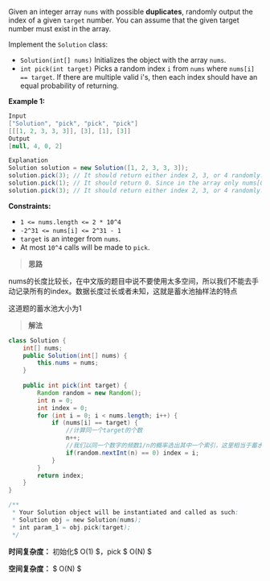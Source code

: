 Given an integer array `nums` with possible **duplicates**, randomly output the index of a given `target` number. You can assume that the given target number must exist in the array.

Implement the `Solution` class:

- `Solution(int[] nums)` Initializes the object with the array `nums`.
- `int pick(int target)` Picks a random index `i` from `nums` where `nums[i] == target`. If there are multiple valid i's, then each index should have an equal probability of returning.

 

**Example 1:**

```java
Input
["Solution", "pick", "pick", "pick"]
[[[1, 2, 3, 3, 3]], [3], [1], [3]]
Output
[null, 4, 0, 2]

Explanation
Solution solution = new Solution([1, 2, 3, 3, 3]);
solution.pick(3); // It should return either index 2, 3, or 4 randomly. Each index should have equal probability of returning.
solution.pick(1); // It should return 0. Since in the array only nums[0] is equal to 1.
solution.pick(3); // It should return either index 2, 3, or 4 randomly. Each index should have equal probability of returning.
```

 

**Constraints:**

- `1 <= nums.length <= 2 * 10^4`
- `-2^31 <= nums[i] <= 2^31 - 1`
- `target` is an integer from `nums`.
- At most `10^4` calls will be made to `pick`.



> **思路**

nums的长度比较长，在中文版的题目中说不要使用太多空间，所以我们不能去手动记录所有的index。数据长度过长或者未知，这就是蓄水池抽样法的特点

这道题的蓄水池大小为1



> **解法**

```java
class Solution {
    int[] nums;
    public Solution(int[] nums) {
        this.nums = nums;
    }
    
    public int pick(int target) {
        Random random = new Random();
        int n = 0;
        int index = 0;
        for (int i = 0; i < nums.length; i++) {
            if (nums[i] == target) {
                //计算同一个target的个数
                n++;
                //我们以同一个数字的频数1/n的概率选出其中一个索引，这里相当于蓄水池中只有一个数，所以等于0
                if(random.nextInt(n) == 0) index = i;
            }
        }
        return index;
    }
}

/**
 * Your Solution object will be instantiated and called as such:
 * Solution obj = new Solution(nums);
 * int param_1 = obj.pick(target);
 */
```

**时间复杂度：** 初始化$ O(1) $，pick $ O(N) $

**空间复杂度：** $ O(N) $